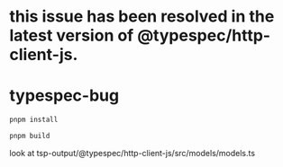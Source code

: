 # this issue has been resolved in the latest version of @typespec/http-client-js.

# typespec-bug

```sh
pnpm install
```

```sh
pnpm build
```

look at tsp-output/@typespec/http-client-js/src/models/models.ts
